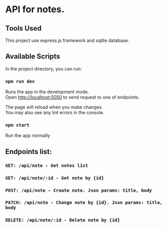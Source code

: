 # API for notes. 
## Tools Used
This project use express.js framework and sqlite database.


## Available Scripts

In the project directory, you can run:

### `npm run dev`

Runs the app in the development mode.\
Open [http://localhost:5050](http://localhost:5050) to send request to one of endpoints.

The page will reload when you make changes.\
You may also see any lint errors in the console.

### `npm start`

Run the app normally

## Endpoints list:

### `GET: /api/note - Get notes list`
### `GET: /api/note/:id - Get note by {id}`
### `POST: /api/note - Create note. Json params: title, body`
### `PATCH: /api/note - Change note by {id}. Json params: title, body`
### `DELETE: /api/note/:id - Delete note by {id}`
